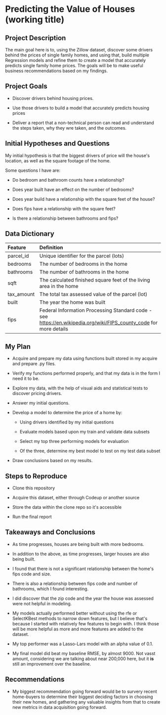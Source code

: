 # Predicting the Value of Houses (working title)

## Project Description
    
The main goal here is to, using the Zillow dataset, discover some drivers behind the prices of single family homes, and using that, build multiple Regression models and refine them to create a model that accurately predicts single family home prices. The goals will be to make useful business recommendations based on my findings.

    
## Project Goals
    
- Discover drivers behind housing prices.

- Use those drivers to build a model that accurately predicts housing prices

- Deliver a report that a non-technical person can read and understand the steps taken, why they wre taken, and the outcomes.

    
## Initial Hypotheses and Questions
    
My initial hypothesis is that the biggest drivers of price will the house's location, as well as the square footage of the home. 

Some questions I have are:

- Do bedroom and bathroom counts have a relationship?

- Does year built have an effect on the number of bedrooms?

- Does year build have a relationship with the square feet of the house?
 
- Does fips have a relationship with the square feet?

- Is there a relationship between bathrooms and fips?
    
## Data Dictionary

|Feature| Definition|
|:--------|:-----------|
|parcel_id|  Unique identifier for the parcel (lots)|
|bedrooms| The number of bedrooms in the home|
|bathrooms| The number of bathrooms in the home|
|sqft| The calculated finished square feet of the living area in the home| 
|tax_amount| The total tax assessed value of the parcel (lot)|
|built| The year the home was built|
|fips|  Federal Information Processing Standard code -  see https://en.wikipedia.org/wiki/FIPS_county_code for more details|

## My Plan
    
- Acquire and prepare my data using functions built stored in my acquire and prepare .py files.

- Verify my functions performed properly, and that my data is in the form I need it to be. 

- Explore my data, with the help of visual aids and statistical tests to discover pricing drivers.

- Answer my initial questions.

- Develop a model to determine the price of a home by:

    - Using drivers identified by my initial questions 
    
    - Evaluate models based upon my train and validate data subsets
    
    - Select my top three performing models for evaluation
    
    - Of the three, determine my best model to test on my test data subset
    
- Draw conclusions based on my results.

## Steps to Reproduce
    
- Clone this repository

- Acquire this dataset, either through Codeup or another source

- Store the data within the clone repo so it's accessible

- Run the final report
    
## Takeaways and Conclusions
    
- As time progresses, houses are being built with more bedrooms.

- In addition to the above, as time progresses, larger houses are also being built.

- I found that there is not a significant relationship between the home's fips code and size.

- There is also a relationship between fips code and number of bathrooms, which I found interesting.

- I did discover that the zip code and the year the house was assessed were not helpful in modeling.

- My models actually performed better without using the rfe or SelectKBest methods to narrow down features, but I believe that's because I started with relatively few features to begin with. I think those will be more helpful as more and more features are added to the dataset.

- My top performer was a Lasso-Lars model with an alpha value of 0.1.

- My final model did beat my baseline RMSE, by almost 9000. Not vasst amount, considering we are talking about near 200,000 here, but it **is** still an improvement over the baseline.
    
## Recommendations
    
- My biggest recommendation going forward would be to survery recent home-buyers to determine their biggest deciding factors in choosing their new homes, and gathering any valuable insights from that to create new metrics in data acquisition going forward.
